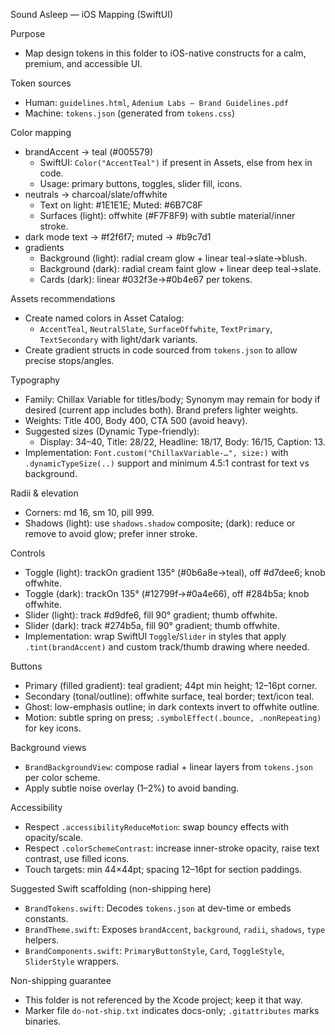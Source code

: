 Sound Asleep — iOS Mapping (SwiftUI)

Purpose
- Map design tokens in this folder to iOS-native constructs for a calm, premium, and accessible UI.

Token sources
- Human: `guidelines.html`, `Adenium Labs — Brand Guidelines.pdf`
- Machine: `tokens.json` (generated from `tokens.css`)

Color mapping
- brandAccent → teal (#005579)
  - SwiftUI: `Color("AccentTeal")` if present in Assets, else from hex in code.
  - Usage: primary buttons, toggles, slider fill, icons.
- neutrals → charcoal/slate/offwhite
  - Text on light: #1E1E1E; Muted: #6B7C8F
  - Surfaces (light): offwhite (#F7F8F9) with subtle material/inner stroke.
- dark mode text → #f2f6f7; muted → #b9c7d1
- gradients
  - Background (light): radial cream glow + linear teal→slate→blush.
  - Background (dark): radial cream faint glow + linear deep teal→slate.
  - Cards (dark): linear #032f3e→#0b4e67 per tokens.

Assets recommendations
- Create named colors in Asset Catalog:
  - `AccentTeal`, `NeutralSlate`, `SurfaceOffwhite`, `TextPrimary`, `TextSecondary` with light/dark variants.
- Create gradient structs in code sourced from `tokens.json` to allow precise stops/angles.

Typography
- Family: Chillax Variable for titles/body; Synonym may remain for body if desired (current app includes both). Brand prefers lighter weights.
- Weights: Title 400, Body 400, CTA 500 (avoid heavy).
- Suggested sizes (Dynamic Type-friendly):
  - Display: 34–40, Title: 28/22, Headline: 18/17, Body: 16/15, Caption: 13.
- Implementation: `Font.custom("ChillaxVariable-…", size:)` with `.dynamicTypeSize(..)` support and minimum 4.5:1 contrast for text vs background.

Radii & elevation
- Corners: md 16, sm 10, pill 999.
- Shadows (light): use `shadows.shadow` composite; (dark): reduce or remove to avoid glow; prefer inner stroke.

Controls
- Toggle (light): trackOn gradient 135° (#0b6a8e→teal), off #d7dee6; knob offwhite.
- Toggle (dark): trackOn 135° (#12799f→#0a4e66), off #284b5a; knob offwhite.
- Slider (light): track #d9dfe6, fill 90° gradient; thumb offwhite.
- Slider (dark): track #274b5a, fill 90° gradient; thumb offwhite.
- Implementation: wrap SwiftUI `Toggle`/`Slider` in styles that apply `.tint(brandAccent)` and custom track/thumb drawing where needed.

Buttons
- Primary (filled gradient): teal gradient; 44pt min height; 12–16pt corner.
- Secondary (tonal/outline): offwhite surface, teal border; text/icon teal.
- Ghost: low-emphasis outline; in dark contexts invert to offwhite outline.
- Motion: subtle spring on press; `.symbolEffect(.bounce, .nonRepeating)` for key icons.

Background views
- `BrandBackgroundView`: compose radial + linear layers from `tokens.json` per color scheme.
- Apply subtle noise overlay (1–2%) to avoid banding.

Accessibility
- Respect `.accessibilityReduceMotion`: swap bouncy effects with opacity/scale.
- Respect `.colorSchemeContrast`: increase inner-stroke opacity, raise text contrast, use filled icons.
- Touch targets: min 44×44pt; spacing 12–16pt for section paddings.

Suggested Swift scaffolding (non-shipping here)
- `BrandTokens.swift`: Decodes `tokens.json` at dev-time or embeds constants.
- `BrandTheme.swift`: Exposes `brandAccent`, `background`, `radii`, `shadows`, `type` helpers.
- `BrandComponents.swift`: `PrimaryButtonStyle`, `Card`, `ToggleStyle`, `SliderStyle` wrappers.

Non-shipping guarantee
- This folder is not referenced by the Xcode project; keep it that way.
- Marker file `do-not-ship.txt` indicates docs-only; `.gitattributes` marks binaries.

